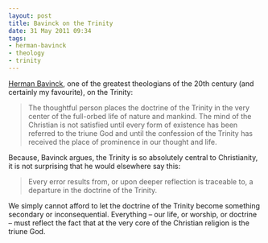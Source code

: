 ```yaml
---
layout: post
title: Bavinck on the Trinity
date: 31 May 2011 09:34
tags:
- herman-bavinck
- theology
- trinity
---
```

[Herman Bavinck](http://en.wikipedia.org/wiki/Herman_Bavinck), one of the greatest theologians of the 20th century (and certainly my favourite), on the Trinity:

<blockquote>
The thoughtful person places the doctrine of the Trinity in the very center of the full-orbed life of nature and mankind. The mind of the Christian is not satisfied until every form of existence has been referred to the triune God and until the confession of the Trinity has received the place of prominence in our thought and life.
</blockquote>

Because, Bavinck argues, the Trinity is so absolutely central to Christianity, it is not surprising that he would elsewhere say this:

<blockquote>
Every error results from, or upon deeper reflection is traceable to, a departure in the doctrine of the Trinity.
</blockquote>

We simply cannot afford to let the doctrine of the Trinity become something secondary or inconsequential. Everything – our life, or worship, or doctrine – must reflect the fact that at the very core of the Christian religion is the triune God.
